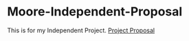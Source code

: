# Moore-Independent-Proposal

This is for my Independent Project.
<a href=https://canvas.jmu.edu/courses/1778526/assignments/13082022> Project Proposal </a>
